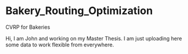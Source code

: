 # Bakery_Routing_Optimization
CVRP for Bakeries

Hi, I am John and working on my Master Thesis. I am just uploading here some data to work flexible from everywhere.
